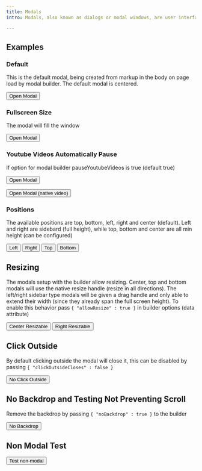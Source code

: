```yaml
---
title: Modals
intro: Modals, also known as dialogs or modal windows, are user interface elements that appear on top of the main application window. They typically have a dimmed background to draw focus to the modal itself, and often prevent users from interacting with the underlying content until the modal is closed

---
```


<h2 class="h2">Examples</h2>

<h3 class="h3">Default</h3>

This is the default modal, being created from markup in the body on page load by modal builder. The default modal is centered.

<button class="button" data-ulu-dialog-trigger="modal-id-center">Open Modal</button>

<div 
  id="modal-id-center" 
  class="wysiwyg"
  data-ulu-modal-builder='{ 
    "title" : "Test Title",
    "print" : true,
    "documentEnd" : false
  }' 
  hidden
>
  This is the modal body <button data-ulu-dialog-close>Close</button>
</div>


<h3 class="h3">Fullscreen Size</h3>

The modal will fill the window

<button class="button" data-ulu-dialog-trigger="modal-id-fullscreen">Open Modal</button>

<div 
  id="modal-id-fullscreen" 
  class="wysiwyg"
  data-ulu-modal-builder='{ 
    "title" : "Test Fullscreen",
    "size" : "fullscreen"
  }' 
  hidden
>
  <div class="container">
    This is the modal body should be fullscreen content added to test overflow.

    {% for i in (1..20) %}
      <h3 class="h2">Test Paragraph {{ i }}</h3>

      {{ placeholder.paragraph }}
    {% endfor %}
  </div>
</div>

<h3 class="h3">Youtube Videos Automatically Pause</h3>

If option for modal builder pauseYoutubeVideos is true (default true)

<button class="button" data-ulu-dialog-trigger="modal-id-youtube">Open Modal</button>

<div 
  id="modal-id-youtube" 
  data-ulu-modal-builder='{ 
    "title" : "Test Title",
    "print" : true,
    "bodyFills" : true,
    "documentEnd" : true
  }' 
  hidden
>
  <iframe width="560" height="315" src="https://www.youtube.com/embed/y0sF5xhGreA?si=aRdiK0Xzf3zvHP_E" title="YouTube video player" frameborder="0" allow="accelerometer; autoplay; clipboard-write; encrypted-media; gyroscope; picture-in-picture; web-share" referrerpolicy="strict-origin-when-cross-origin" allowfullscreen></iframe>
</div>

<button class="button" data-ulu-dialog-trigger="modal-id-native-video">Open Modal (native video)</button>

<div 
  id="modal-id-native-video" 
  data-ulu-modal-builder='{ 
    "title" : "Test Title",
    "print" : true,
    "bodyFills" : true,
    "documentEnd" : true
  }' 
  hidden
>
  <video controls class="full-width">
    <source src="/assets/placeholder/4065947-uhd_4096_2160_25fps.mp4" type="video/mp4" />
  </video>
</div>


<h3 class="h3">Positions</h3>

The available positions are top, bottom, left, right and center (default). Left and right are sidebard (full height), while top, bottom and center are all min height (can be configured)

<button class="button" data-ulu-dialog-trigger="modal-id-left">Left</button>
<button class="button" data-ulu-dialog-trigger="modal-id-right">Right</button>
<button class="button" data-ulu-dialog-trigger="modal-id-top">Top</button>
<button class="button" data-ulu-dialog-trigger="modal-id-bottom">Bottom</button>

<div 
  id="modal-id-left" 
  class="wysiwyg"
  data-ulu-modal-builder='{ 
    "title" : "Test Title", 
    "position" : "left"
  }' 
  hidden
>
  {{ placeholder.paragraph }}
</div>
<div 
  id="modal-id-right" 
  class="wysiwyg"
  data-ulu-modal-builder='{ 
    "title" : "Test Title", 
    "position" : "right"
  }' 
  hidden
>
  {{ placeholder.paragraph }}
</div>
<div 
  id="modal-id-top" 
  class="wysiwyg crop-margins"
  data-ulu-modal-builder='{ 
    "position" : "top"
  }' 
  hidden
>
  <p>
    This is a modal without a title 
  </p>
  <p>
    <button class="button" data-ulu-dialog-close>Close</button>
  </p>
</div>
<div 
  id="modal-id-bottom" 
  class="wysiwyg crop-margins"
  data-ulu-modal-builder='{ 
    "position" : "bottom"
  }' 
  hidden
>
  <p>
    This is a modal without a title 
  </p>
  <p>
    <button class="button" data-ulu-dialog-close>Close</button>
  </p>
</div>

<h2 class="h2">Resizing</h2>

The modals setup with the builder allow resizing. Center, top and bottom modals will use the native resize handle (resize in all directions). The left/right sidebar type modals will be given a drag handle and only able to extend their width (since they already span the full screen height). To enable this behavior pass `{ "allowResize" : true }` in builder options (data attribute)


<button class="button" data-ulu-dialog-trigger="modal-id-center-resize">Center Resizable</button>
<button class="button" data-ulu-dialog-trigger="modal-id-right-resize">Right Resizable</button>

<div 
  id="modal-id-center-resize" 
  class="wysiwyg"
  data-ulu-modal-builder='{ 
    "title" : "Test Title",
    "allowResize" : true
  }' 
  hidden
>
  Test
</div>
<div 
  id="modal-id-right-resize" 
  class="wysiwyg"
  data-ulu-modal-builder='{ 
    "title" : "Test Title",
    "position" : "right",
    "allowResize" : true
  }' 
  hidden
>
  Test
</div>

<h2 class="h2">Click Outside</h2>

By default clicking outside the modal will close it, this can be disabled by passing `{ "clickOutsideCloses" : false }`

<button class="button" data-ulu-dialog-trigger="modal-id-no-outside">No Click Outside</button>

<div 
  id="modal-id-no-outside" 
  class="wysiwyg"
  data-ulu-modal-builder='{ 
    "title" : "Test Title",
    "clickOutsideCloses" : false
  }' 
  hidden
>
  Test
</div>


<h2 class="h2">No Backdrop and Testing Not Preventing Scroll</h2>

Remove the backdrop by passing  `{ "noBackdrop" : true }` to the builder


<button class="button" data-ulu-dialog-trigger="modal-id-no-backdrop">No Backdrop</button>

<div 
  id="modal-id-no-backdrop" 
  class="wysiwyg"
  data-ulu-modal-builder='{ 
    "title" : "Test Title",
    "noBackdrop" : true,
    "preventScroll" : false
  }' 
  hidden
>
  Test
</div>

<h2 class="h2">Non Modal Test</h2>


<button class="button" data-ulu-dialog-trigger="modal-id-no-nonmodal">Test non-modal</button>

<div 
  id="modal-id-no-nonmodal" 
  class="wysiwyg"
  data-ulu-modal-builder='{ 
    "title" : "Test Title",
    "position" : "bottom",
    "noBackdrop" : true,
    "nonModal" : true
  }' 
  hidden
>
  Test
</div>